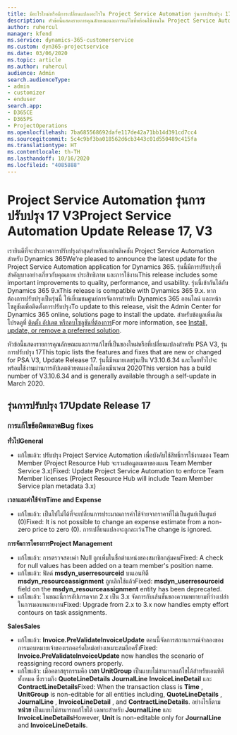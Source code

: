 ```yaml
---
title: มีอะไรใหม่หรือมีการเปลี่ยนแปลงอะไรใน Project Service Automation รุ่นการปรับปรุง 17 V3
description: หัวข้อนี้แสดงรายการคุณลักษณะและการแก้ไขที่พร้อมใช้งานใน Project Service Automation รุ่นการปรับปรุง 17 V3
author: ruhercul
manager: kfend
ms.service: dynamics-365-customerservice
ms.custom: dyn365-projectservice
ms.date: 03/06/2020
ms.topic: article
ms.author: ruhercul
audience: Admin
search.audienceType:
- admin
- customizer
- enduser
search.app:
- D365CE
- D365PS
- ProjectOperations
ms.openlocfilehash: 7ba685568692dafe117de42a71bb14d391cd7cc4
ms.sourcegitcommit: 5c4c9bf3ba018562d6cb3443c01d550489c415fa
ms.translationtype: HT
ms.contentlocale: th-TH
ms.lasthandoff: 10/16/2020
ms.locfileid: "4085888"
---
```

# <a name="project-service-automation-update-release-17-v3"></a><span data-ttu-id="531bf-103">Project Service Automation รุ่นการปรับปรุง 17 V3</span><span class="sxs-lookup"><span data-stu-id="531bf-103">Project Service Automation Update Release 17, V3</span></span>

<span data-ttu-id="531bf-104">เรายินดีที่จะประกาศการปรับปรุงล่าสุดสำหรับแอปพลิเคชัน Project Service Automation สำหรับ Dynamics 365</span><span class="sxs-lookup"><span data-stu-id="531bf-104">We’re pleased to announce the latest update for the Project Service Automation application for Dynamics 365.</span></span> <span data-ttu-id="531bf-105">รุ่นนี้มีการปรับปรุงที่สำคัญบางอย่างเกี่ยวกับคุณภาพ ประสิทธิภาพ และการใช้งาน</span><span class="sxs-lookup"><span data-stu-id="531bf-105">This release includes some important improvements to quality, performance, and usability.</span></span>  <span data-ttu-id="531bf-106">รุ่นนี้เข้ากันได้กับ Dynamics 365 9.x</span><span class="sxs-lookup"><span data-stu-id="531bf-106">This release is compatible with Dynamics 365 9.x.</span></span> <span data-ttu-id="531bf-107">หากต้องการปรับปรุงเป็นรุ่นนี้ ให้เยี่ยมชมศูนย์การจัดการสำหรับ Dynamics 365 ออนไลน์ และหน้าโซลูชันเพื่อติดตั้งการปรับปรุง</span><span class="sxs-lookup"><span data-stu-id="531bf-107">To update to this release, visit the Admin Center for Dynamics 365 online, solutions page to install the update.</span></span> <span data-ttu-id="531bf-108">สำหรับข้อมูลเพิ่มเติม โปรดดูที่ [ติดตั้ง อัปเดต หรือลบโซลูชันที่ต้องการ](https://docs.microsoft.com/power-platform/admin/install-remove-preferred-solution)</span><span class="sxs-lookup"><span data-stu-id="531bf-108">For more information, see [Install, update, or remove a preferred solution](https://docs.microsoft.com/power-platform/admin/install-remove-preferred-solution).</span></span>

<span data-ttu-id="531bf-109">หัวข้อนี้แสดงรายการคุณลักษณะและการแก้ไขที่เป็นของใหม่หรือที่เปลี่ยนแปลงสำหรับ PSA V3, รุ่นการปรับปรุง 17</span><span class="sxs-lookup"><span data-stu-id="531bf-109">This topic lists the features and fixes that are new or changed for PSA V3, Update Release 17.</span></span> <span data-ttu-id="531bf-110">รุ่นนี้มีหมายเลขรุ่นเป็น V3.10.6.34 และโดยทั่วไปจะพร้อมใช้งานผ่านการอัปเดตด้วยตนเองในเดือนมีนาคม 2020</span><span class="sxs-lookup"><span data-stu-id="531bf-110">This version has a build number of V3.10.6.34 and is generally available through a self-update in March 2020.</span></span>


## <a name="update-release-17"></a><span data-ttu-id="531bf-111">รุ่นการปรับปรุง 17</span><span class="sxs-lookup"><span data-stu-id="531bf-111">Update Release 17</span></span>

### <a name="bug-fixes"></a><span data-ttu-id="531bf-112">การแก้ไขข้อผิดพลาด</span><span class="sxs-lookup"><span data-stu-id="531bf-112">Bug fixes</span></span>

<span data-ttu-id="531bf-113">**ทั่วไป**</span><span class="sxs-lookup"><span data-stu-id="531bf-113">**General**</span></span>

- <span data-ttu-id="531bf-114">แก้ไขแล้ว: ปรับปรุง Project Service Automation เพื่อบังคับใช้สิทธิ์การใช้งานของ Team Member (Project Resource Hub จะรวมข้อมูลเมตาของแผน Team Member Service 3.x)</span><span class="sxs-lookup"><span data-stu-id="531bf-114">Fixed: Update Project Service Automation to enforce Team Member licenses (Project Resource Hub will include Team Member Service plan metadata 3.x)</span></span>
 
<span data-ttu-id="531bf-115">**เวลาและค่าใช้จ่าย**</span><span class="sxs-lookup"><span data-stu-id="531bf-115">**Time and Expense**</span></span>

- <span data-ttu-id="531bf-116">แก้ไขแล้ว: เป็นไปไม่ได้ที่จะเปลี่ยนการประมาณการค่าใช้จ่ายจากราคาที่ไม่เป็นศูนย์เป็นศูนย์ (0)</span><span class="sxs-lookup"><span data-stu-id="531bf-116">Fixed: It is not possible to change an expense estimate from a non-zero price to zero (0).</span></span> <span data-ttu-id="531bf-117">การเปลี่ยนแปลงจะถูกละเว้น</span><span class="sxs-lookup"><span data-stu-id="531bf-117">The change is ignored.</span></span>

<span data-ttu-id="531bf-118">**การจัดการโครงการ**</span><span class="sxs-lookup"><span data-stu-id="531bf-118">**Project Management**</span></span>

- <span data-ttu-id="531bf-119">แก้ไขแล้ว: การตรวจสอบค่า Null ถูกเพิ่มในชื่อตำแหน่งของสมาชิกกลุ่มคน</span><span class="sxs-lookup"><span data-stu-id="531bf-119">Fixed: A check for null values has been added on a team member's position name.</span></span>
- <span data-ttu-id="531bf-120">แก้ไขแล้ว: ฟิลด์ **msdyn_userresourceid** บนเอนทิตี **msdyn_resourceassignment** ถูกเลิกใช้แล้ว</span><span class="sxs-lookup"><span data-stu-id="531bf-120">Fixed: **msdyn_userresourceid** field on the **msdyn_resourceassignment** entity has been deprecated.</span></span>
- <span data-ttu-id="531bf-121">แก้ไขแล้ว: ในขณะนี้การอัปเกรดจาก 2.x เป็น 3.x จัดการกับเส้นชั้นของความพยายามที่ว่างเปล่าในการมอบหมายงาน</span><span class="sxs-lookup"><span data-stu-id="531bf-121">Fixed: Upgrade from 2.x to 3.x now handles empty effort contours on task assignments.</span></span>

<span data-ttu-id="531bf-122">**Sales**</span><span class="sxs-lookup"><span data-stu-id="531bf-122">**Sales**</span></span>

- <span data-ttu-id="531bf-123">แก้ไขแล้ว: **Invoice.PreValidateInvoiceUpdate** ตอนนี้จัดการสถานการณ์จำลองของการมอบหมายเจ้าของเรกคอร์ดใหม่อย่างเหมาะสมอีกครั้ง</span><span class="sxs-lookup"><span data-stu-id="531bf-123">Fixed: **Invoice.PreValidateInvoiceUpdate** now handles the scenario of reassigning record owners properly.</span></span>
- <span data-ttu-id="531bf-124">แก้ไขแล้ว: เมื่อคลาสธุรกรรมคือ **เวลา** **UnitGroup** เป็นแบบไม่สามารถแก้ไขได้สำหรับเอนทิตีทั้งหมด ซึ่งรวมถึง **QuoteLineDetails** **JournalLine** **InvoiceLineDetail** และ **ContractLineDetails**</span><span class="sxs-lookup"><span data-stu-id="531bf-124">Fixed: When the transaction class is **Time** , **UnitGroup** is non-editable for all entities including, **QuoteLineDetails** , **JournalLine** , **InvoiceLineDetail** , and **ContractLineDetails**.</span></span> <span data-ttu-id="531bf-125">อย่างไรก็ตาม **หน่วย** เป็นแบบไม่สามารถแก้ไขได้ เฉพาะสำหรับ **JournalLine** และ **InvoiceLineDetails**</span><span class="sxs-lookup"><span data-stu-id="531bf-125">However, **Unit** is non-editable only for **JournalLine** and **InvoiceLineDetails**.</span></span>


